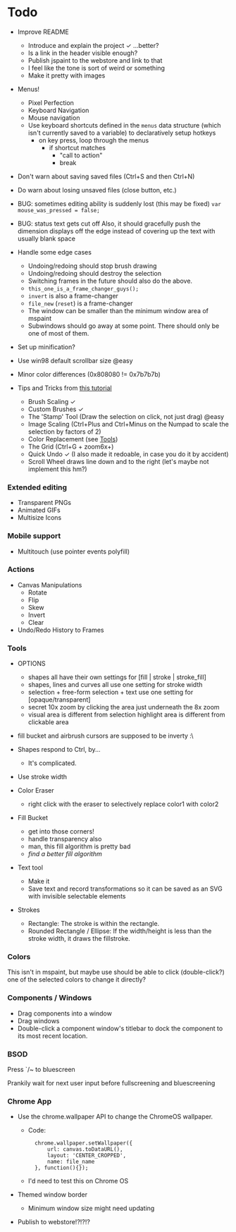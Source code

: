
# Todo

* Improve README
	* Introduce and explain the project ✓ ...better?
	* Is a link in the header visible enough?
	* Publish jspaint to the webstore and link to that
	* I feel like the tone is sort of weird or something
	* Make it pretty with images

* Menus!
	* Pixel Perfection
	* Keyboard Navigation
	* Mouse navigation
	* Use keyboard shortcuts defined in the `menus` data structure (which isn't currently saved to a variable) to declaratively setup hotkeys
		* on key press, loop through the menus
			* if shortcut matches
				* "call to action"
				* break


* Don't warn about saving saved files (Ctrl+S and then Ctrl+N)
* Do warn about losing unsaved files (close button, etc.)

* BUG: sometimes editing ability is suddenly lost (this may be fixed)
	`var mouse_was_pressed = false;`
* BUG: status text gets cut off
	Also, it should gracefully push the dimension displays off the edge instead of covering up the text with usually blank space

* Handle some edge cases
	* Undoing/redoing should stop brush drawing
	* Undoing/redoing should destroy the selection
	* Switching frames in the future should also do the above.
	* `this_one_is_a_frame_changer_guys();`
	* `invert` is also a frame-changer
	* `file_new` (`reset`) is a frame-changer
	* The window can be smaller than the minimum window area of mspaint
	* Subwindows should go away at some point. There should only be one of most of them.

* Set up minification?


* Use win98 default scrollbar size @easy
* Minor color differences (0x808080 != 0x7b7b7b)

* Tips and Tricks from [this tutorial](http://www.albinoblacksheep.com/tutorial/mspaint)
	* Brush Scaling ✓
	* Custom Brushes ✓
	* The 'Stamp' Tool (Draw the selection on click, not just drag) @easy
	* Image Scaling (Ctrl+Plus and Ctrl+Minus on the Numpad to scale the selection by factors of 2)
	* Color Replacement (see [Tools](#tools))
	* The Grid (Ctrl+G + zoom6x+)
	* Quick Undo ✓ (I also made it redoable, in case you do it by accident)
	* Scroll Wheel draws line down and to the right (let's maybe not implement this hm?)

### Extended editing

* Transparent PNGs
* Animated GIFs
* Multisize Icons

### Mobile support

* Multitouch (use pointer events polyfill)

### Actions

* Canvas Manipulations
	* Rotate
	* Flip
	* Skew
	* Invert
	* Clear
* Undo/Redo History to Frames

### Tools

* OPTIONS
	* shapes all have their own settings for [fill | stroke | stroke_fill]
	* shapes, lines and curves all use one setting for stroke width
	* selection + free-form selection + text use one setting for [opaque/transparent]
	* secret 10x zoom by clicking the area just underneath the 8x zoom
	* visual area is different from selection highlight area is different from clickable area

* fill bucket and airbrush cursors are supposed to be inverty :\

* Shapes respond to Ctrl, by...
	* It's complicated.

* Use stroke width

* Color Eraser
	* right click with the eraser to selectively replace color1 with color2

* Fill Bucket
	* get into those corners!
	* handle transparency also
	* man, this fill algorithm is pretty bad
	* *find a better fill algorithm*

* Text tool
	* Make it
	* Save text and record transformations so it can be saved as an SVG with invisible selectable elements

* Strokes
	* Rectangle: The stroke is within the rectangle.
	* Rounded Rectangle / Ellipse: If the width/height is less than the stroke width, it draws the fillstroke.


### Colors
This isn't in mspaint, but maybe use should be able to click (double-click?) one of the selected colors to change it directly?

### Components / Windows
* Drag components into a window
* Drag windows
* Double-click a component window's titlebar to dock the component to its most recent location.


### BSOD

Press `/~ to bluescreen

Prankily wait for next user input before fullscreening and bluescreening


### Chrome App

* Use the chrome.wallpaper API to change the ChromeOS wallpaper.
	* Code:

			chrome.wallpaper.setWallpaper({
				url: canvas.toDataURL(),
				layout: 'CENTER_CROPPED',
				name: file_name
			}, function(){});
	
	* I'd need to test this on Chrome OS

* Themed window border
	* Minimum window size might need updating

* Publish to webstore!?!?!?
